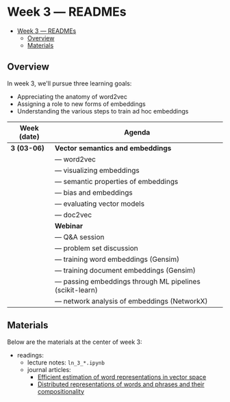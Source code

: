 # Week 3 ― READMEs

- [Week 3 ― READMEs](#week-3--readmes)
  - [Overview](#overview)
  - [Materials](#materials)

## Overview

In week 3, we'll pursue three learning goals:

- Appreciating the anatomy of word2vec
- Assigning a role to new forms of embeddings
- Understanding the various steps to train ad hoc embeddings 

| Week (date)   | Agenda                                                    |
| ------------- | --------------------------------------------------------- |
| **3 (03-06)** | **Vector semantics and embeddings**                       |
|               | ― word2vec                                                |
|               | ― visualizing embeddings                                  |
|               | ― semantic properties of embeddings                       |
|               | ― bias and embeddings                                     |
|               | ― evaluating vector models                                |
|               | ― doc2vec                                                 |
|               | **Webinar**                                               |
|               | ― Q&A session                                             |
|               | ― problem set discussion                                  |
|               | ― training word embeddings (Gensim)                       |
|               | ― training document embeddings (Gensim)                   |
|               | ― passing embeddings through ML pipelines (scikit-learn)  |
|               | ― network analysis of embeddings (NetworkX)               |

## Materials

Below are the materials at the center of week 3:

- readings: 
  - lecture notes: `ln_3_*.ipynb`
  - journal articles:
      - [Efficient estimation of word representations in vector space](https://arxiv.org/pdf/1301.3781.pdf%C3%AC%E2%80%94%20%C3%AC%E2%80%9E%C5%93)
      - [Distributed representations of words and phrases and their compositionality](http://www.cs.columbia.edu/~blei/seminar/2016_discrete_data/readings/MikolovSutskeverChenCorradoDean2013.pdf)
